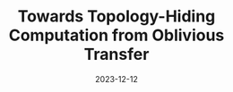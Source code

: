 ---
title: "Towards Topology-Hiding Computation from Oblivious Transfer"
authors: Marshall Ball, Alexander Bienstock, Lisa Kohl, and Pierre Meyer
collection: publications
category: 2023
#permalink: 
excerpt: #'This paper is about the number 1. The number 2 is left for future work.'
date: 2023-12-12
venue: "TCC 2023"
workshops: "TPMPC 2022"
slidesurl: #'http://academicpages.github.io/files/slides1.pdf'
paperurl: 'https://eprint.iacr.org/2023/849.pdf'
citation: #'Your Name, You. (2009). &quot;Paper Title Number 1.&quot; <i>Journal 1</i>. 1(1).'
---